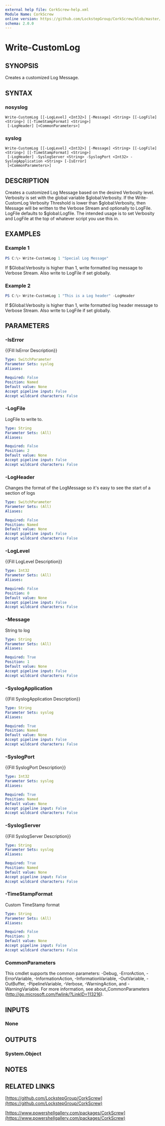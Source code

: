 ```yaml
---
external help file: CorkScrew-help.xml
Module Name: CorkScrew
online version: https://github.com/LockstepGroup/CorkScrew/blob/master/docs/Write-CustomLog.md
schema: 2.0.0
---
```


# Write-CustomLog

## SYNOPSIS
Creates a customized Log Message.

## SYNTAX

### nosyslog
```
Write-CustomLog [[-LogLevel] <Int32>] [-Message] <String> [[-LogFile] <String>] [[-TimeStampFormat] <String>]
 [-LogHeader] [<CommonParameters>]
```

### syslog
```
Write-CustomLog [[-LogLevel] <Int32>] [-Message] <String> [[-LogFile] <String>] [[-TimeStampFormat] <String>]
 [-LogHeader] -SyslogServer <String> -SyslogPort <Int32> -SyslogApplication <String> [-IsError]
 [<CommonParameters>]
```

## DESCRIPTION
Creates a customized Log Message based on the desired Verbosity level. Verbosity is set with the global variable $global:Verbosity. If the Write-CustomLog Verbosity Threshold is lower than $global:Verbosity, then Message will be written to the Verbose Stream and optionally to LogFile. LogFile defaults to $global:Logfile. The intended usage is to set Verbosity and LogFile at the top of whatever script you use this in.

## EXAMPLES

### Example 1

```powershell
PS C:\> Write-CustomLog 1 "Special Log Message"
```

If $Global:Verbosity is higher than 1, write formatted log message to Verbose Stream. Also write to LogFile if set globally.

### Example 2

```powershell
PS C:\> Write-CustomLog 1 "This is a Log header" -LogHeader
```

If $Global:Verbosity is higher than 1, write formatted log header message to Verbose Stream. Also write to LogFile if set globally.

## PARAMETERS

### -IsError
{{Fill IsError Description}}

```yaml
Type: SwitchParameter
Parameter Sets: syslog
Aliases:

Required: False
Position: Named
Default value: None
Accept pipeline input: False
Accept wildcard characters: False
```

### -LogFile
LogFile to write to.

```yaml
Type: String
Parameter Sets: (All)
Aliases:

Required: False
Position: 2
Default value: None
Accept pipeline input: False
Accept wildcard characters: False
```

### -LogHeader
Changes the format of the LogMessage so it's easy to see the start of a section of logs

```yaml
Type: SwitchParameter
Parameter Sets: (All)
Aliases:

Required: False
Position: Named
Default value: None
Accept pipeline input: False
Accept wildcard characters: False
```

### -LogLevel
{{Fill LogLevel Description}}

```yaml
Type: Int32
Parameter Sets: (All)
Aliases:

Required: False
Position: 0
Default value: None
Accept pipeline input: False
Accept wildcard characters: False
```

### -Message
String to log

```yaml
Type: String
Parameter Sets: (All)
Aliases:

Required: True
Position: 1
Default value: None
Accept pipeline input: False
Accept wildcard characters: False
```

### -SyslogApplication
{{Fill SyslogApplication Description}}

```yaml
Type: String
Parameter Sets: syslog
Aliases:

Required: True
Position: Named
Default value: None
Accept pipeline input: False
Accept wildcard characters: False
```

### -SyslogPort
{{Fill SyslogPort Description}}

```yaml
Type: Int32
Parameter Sets: syslog
Aliases:

Required: True
Position: Named
Default value: None
Accept pipeline input: False
Accept wildcard characters: False
```

### -SyslogServer
{{Fill SyslogServer Description}}

```yaml
Type: String
Parameter Sets: syslog
Aliases:

Required: True
Position: Named
Default value: None
Accept pipeline input: False
Accept wildcard characters: False
```

### -TimeStampFormat
Custom TimeStamp format

```yaml
Type: String
Parameter Sets: (All)
Aliases:

Required: False
Position: 3
Default value: None
Accept pipeline input: False
Accept wildcard characters: False
```

### CommonParameters
This cmdlet supports the common parameters: -Debug, -ErrorAction, -ErrorVariable, -InformationAction, -InformationVariable, -OutVariable, -OutBuffer, -PipelineVariable, -Verbose, -WarningAction, and -WarningVariable.
For more information, see about_CommonParameters (http://go.microsoft.com/fwlink/?LinkID=113216).

## INPUTS

### None
## OUTPUTS

### System.Object
## NOTES

## RELATED LINKS

[https://github.com/LockstepGroup/CorkScrew](https://github.com/LockstepGroup/CorkScrew)

[https://www.powershellgallery.com/packages/CorkScrew](https://www.powershellgallery.com/packages/CorkScrew)